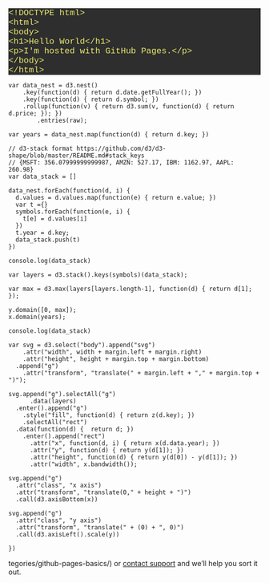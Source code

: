 <!DOCTYPE html PUBLIC "-//W3C//DTD HTML 4.01//EN" "http://www.w3.org/TR/html4/strict.dtd">
<html>
<head>
  <meta http-equiv="Content-Type" content="text/html; charset=utf-8">
  <meta http-equiv="Content-Style-Type" content="text/css">
  <title></title>
  <meta name="Generator" content="Cocoa HTML Writer">
  <meta name="CocoaVersion" content="1671.4">
  <style type="text/css">
    p.p1 {margin: 0.0px 0.0px 0.0px 0.0px; font: 17.0px Courier; color: #eae96f; -webkit-text-stroke: #eae96f; background-color: #2e2e2e}
    span.s1 {font-kerning: none}
  </style>
</head>
<body>
<p class="p1"><span class="s1">&lt;!DOCTYPE html&gt;</span></p>
<p class="p1"><span class="s1">&lt;html&gt;</span></p>
<p class="p1"><span class="s1">&lt;body&gt;</span></p>
<p class="p1"><span class="s1">&lt;h1&gt;Hello World&lt;/h1&gt;</span></p>
<p class="p1"><span class="s1">&lt;p&gt;I'm hosted with GitHub Pages.&lt;/p&gt;</span></p>
<p class="p1"><span class="s1">&lt;/body&gt;</span></p>
<p class="p1"><span class="s1">&lt;/html&gt;</span></p>
</body>
</html>
    
    var data_nest = d3.nest()
    	.key(function(d) { return d.date.getFullYear(); })
    	.key(function(d) { return d.symbol; })
    	.rollup(function(v) { return d3.sum(v, function(d) { return d.price; }); })
			.entries(raw);
    
    var years = data_nest.map(function(d) { return d.key; })
    
    // d3-stack format https://github.com/d3/d3-shape/blob/master/README.md#stack_keys
    // {MSFT: 356.07999999999987, AMZN: 527.17, IBM: 1162.97, AAPL: 260.98}
    var data_stack = []
    
    data_nest.forEach(function(d, i) {
      d.values = d.values.map(function(e) { return e.value; })
      var t ={}
      symbols.forEach(function(e, i) {
        t[e] = d.values[i]
      })
      t.year = d.key;
      data_stack.push(t)
    })
    
    console.log(data_stack)
    
    var layers = d3.stack().keys(symbols)(data_stack);

    var max = d3.max(layers[layers.length-1], function(d) { return d[1]; });
    
    y.domain([0, max]);
    x.domain(years);
    
    console.log(data_stack)
    
    var svg = d3.select("body").append("svg")
        .attr("width", width + margin.left + margin.right)
        .attr("height", height + margin.top + margin.bottom)
      .append("g")
        .attr("transform", "translate(" + margin.left + "," + margin.top + ")");

    svg.append("g").selectAll("g")
          .data(layers)
      .enter().append("g")
        .style("fill", function(d) { return z(d.key); })	
        .selectAll("rect")
      .data(function(d) {  return d; })
        .enter().append("rect")
          .attr("x", function(d, i) { return x(d.data.year); })
          .attr("y", function(d) { return y(d[1]); })
          .attr("height", function(d) { return y(d[0]) - y(d[1]); })
          .attr("width", x.bandwidth());
    
    svg.append("g")
      .attr("class", "x axis")
      .attr("transform", "translate(0," + height + ")")
      .call(d3.axisBottom(x))
    
    svg.append("g")
      .attr("class", "y axis")
      .attr("transform", "translate(" + (0) + ", 0)")
      .call(d3.axisLeft().scale(y))
    
    })
  
</script>tegories/github-pages-basics/) or [contact support](https://github.com/contact) and we’ll help you sort it out.
